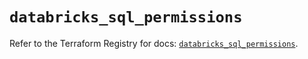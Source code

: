 # `databricks_sql_permissions`

Refer to the Terraform Registry for docs: [`databricks_sql_permissions`](https://registry.terraform.io/providers/databricks/databricks/1.84.0/docs/resources/sql_permissions).
